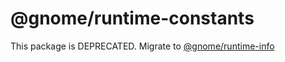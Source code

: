 # @gnome/runtime-constants

This package is DEPRECATED. Migrate to [@gnome/runtime-info](https://jsr.io/@gnome/runtime-info)
